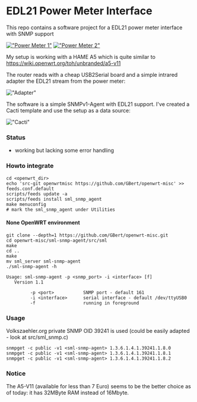 EDL21 Power Meter Interface
===========================

This repo contains a software project for a EDL21 power meter interface with SNMP support

[!["Power Meter 1"](https://github.com/GBert/openwrt-misc/blob/master/sml-snmp-agent/pictures/IMG_7573_s.JPG)](https://raw.githubusercontent.com/GBert/openwrt-misc/master/sml-snmp-agent/pictures/IMG_7573.JPG)
[!["Power Meter 2"](https://github.com/GBert/openwrt-misc/blob/master/sml-snmp-agent/pictures/IMG_7578_s.JPG)](https://raw.githubusercontent.com/GBert/openwrt-misc/master/sml-snmp-agent/pictures/IMG_7578.JPG)

My setup is working with a HAME A5 which is quite similar to https://wiki.openwrt.org/toh/unbranded/a5-v11 

The router reads with a cheap USB2Serial board and a simple intrared adapter the EDL21 stream from the power meter:

!["Adapter"](https://github.com/GBert/openwrt-misc/blob/master/sml-snmp-agent/pictures/adapter.png)

The software is a simple SNMPv1-Agent with EDL21 support. I've created a Cacti template and use the setup as a data source:

!["Cacti"](https://github.com/GBert/openwrt-misc/blob/master/sml-snmp-agent/pictures/cacti.png)

### Status

- working but lacking some error handling

### Howto integrate
```
cd <openwrt_dir>
echo 'src-git openwrtmisc https://github.com/GBert/openwrt-misc' >> feeds.conf.default
scripts/feeds update -a
scripts/feeds install sml_snmp_agent
make menuconfig
# mark the sml_snmp_agent under Utilities 
```
#### None OpenWRT environment
```
git clone --depth=1 https://github.com/GBert/openwrt-misc.git
cd openwrt-misc/sml-snmp-agent/src/sml
make
cd ..
make
mv sml_server sml-snmp-agent
./sml-snmp-agent -h

Usage: sml-snmp-agent -p <snmp_port> -i <interface> [f]
   Version 1.1

         -p <port>           SNMP port - default 161
         -i <interface>      serial interface - default /dev/ttyUSB0
         -f                  running in foreground

```
### Usage
Volkszaehler.org private SNMP OID 39241 is used (could be easily adapted - look at src/sml_snmp.c)
```
snmpget -c public -v1 <sml-snmp-agent> 1.3.6.1.4.1.39241.1.8.0
snmpget -c public -v1 <sml-snmp-agent> 1.3.6.1.4.1.39241.1.8.1
snmpget -c public -v1 <sml-snmp-agent> 1.3.6.1.4.1.39241.1.8.2
```
### Notice

The A5-V11 (available for less than 7 Euro) seems to be the better choice as of today: it has 32MByte RAM instead of 16Mbyte.

